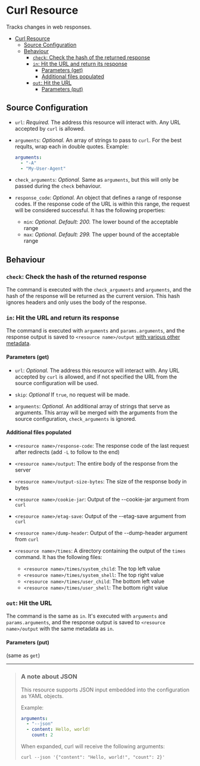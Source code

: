 # Curl Resource

Tracks changes in web responses.

- [Curl Resource](#curl-resource)
  - [Source Configuration](#source-configuration)
  - [Behaviour](#behaviour)
    - [`check`: Check the hash of the returned response](#check-check-the-hash-of-the-returned-response)
    - [`in`: Hit the URL and return its response](#in-hit-the-url-and-return-its-response)
      - [Parameters (get)](#parameters-get)
      - [Additional files populated](#additional-files-populated)
    - [`out`: Hit the URL](#out-hit-the-url)
      - [Parameters (put)](#parameters-put)

## Source Configuration

- `url`: *Required.* The address this resource will interact with. Any URL
  accepted by `curl` is allowed.

- `arguments`: *Optional.* An array of strings to pass to `curl`. For the best
  reqults, wrap each in double quotes.
  Example:

  ```yaml
  arguments:
    - "-A"
    - "My-User-Agent"
  ```

- `check_arguments`: *Optional.* Same as `arguments`, but this will only be
  passed during the `check` behaviour.

- `response_code`: *Optional.* An object that defines a range of response codes.
  If the response code of the URL is within this range, the request will be
  considered successful. It has the following properties:
  - `min`: *Optional. Default: 200.* The lower bound of the acceptable range
  - `max`: *Optional. Default: 299.* The upper bound of the acceptable range

## Behaviour

### `check`: Check the hash of the returned response

The command is executed with the `check_arguments` and `arguments`, and the hash of the response will be returned as the
current version. This hash ignores headers and only uses the body of the
response.

### `in`: Hit the URL and return its response

The command is executed with `arguments` and `params.arguments`, and the
response output is saved to `<resource name>/output` [with various other metadata](#additional-files-populated).

#### Parameters (get)

- `url`: *Optional.* The address this resource will interact with. Any URL
  accepted by `curl` is allowed, and if not specified the URL from the source
  configuration will be used.

- `skip`: *Optional* If `true`, no request will be made.

- `arguments`: *Optional.* An additional array of strings that serve as
  arguments. This array will be merged with the arguments from the source
  configuration, `check_arguments` is ignored.

#### Additional files populated

- `<resource name>/response-code`: The response code of the last request after redirects
  (add `-L` to follow to the end)

- `<resource name>/output`: The entire body of the response from the server

- `<resource name>/output-size-bytes`: The size of the response body in bytes

- `<resource name>/cookie-jar`: Output of the --cookie-jar argument from `curl`

- `<resource name>/etag-save`: Output of the --etag-save argument from `curl`

- `<resource name>/dump-header`: Output of the --dump-header argument from `curl`

- `<resource name>/times`: A directory containing the output of the `times` command. It
  has the following files:
  - `<resource name>/times/system_child`: The top left value
  - `<resource name>/times/system_shell`: The top right value
  - `<resource name>/times/user_child`: The bottom left value
  - `<resource name>/times/user_shell`: The bottom right value

### `out`: Hit the URL

The command is the same as `in`. It's executed with `arguments` and `params.arguments`, and the
response output is saved to `<resource name>/output` with the same metadata as `in`.

#### Parameters (put)

(same as `get`)

------------

> ### A note about JSON
>
> This resource supports JSON input embedded into the configuration as YAML
> objects.
>
> Example:
>
> ```yml
> arguments:
>   - "--json"
>   - content: Hello, world!
>     count: 2
> ```
>
> When expanded, curl will receive the following arguments:
>
> `curl --json '{"content": "Hello, world!", "count": 2}'`
